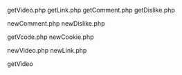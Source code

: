 getVideo.php
getLink.php
getComment.php
getDislike.php


newComment.php
newDislike.php


getVcode.php
newCookie.php

newVideo.php
newLink.php

getVideo
